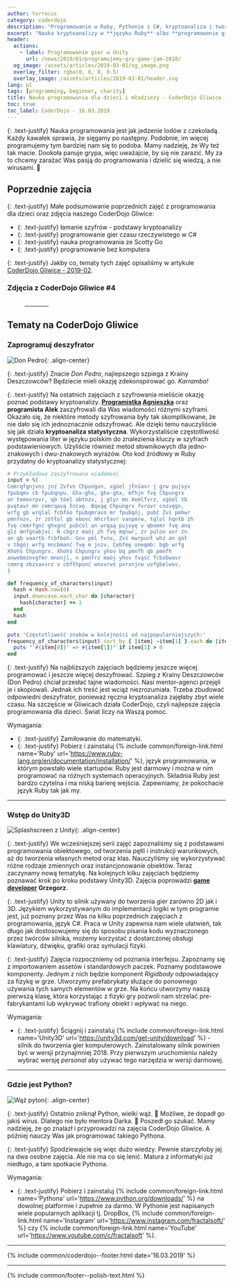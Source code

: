 ```yaml
---
author: torrocus
category: coderdojo
description: "Programowanie w Ruby, Pythonie i C#, kryptoanaliza i tworzenie gier w Unity - Nauka programowania dla dzieci - CoderDojo Gliwice #5"
excerpt: "Nauka kryptoanalizy w **języku Ruby** albo **programowanie gier w Unity**? Nasze zajęcia **uczą dzieci programowania** oraz myślenia. Tym właśnie jest CoderDojo Gliwice."
header:
  actions:
    - label: Programowanie gier w Unity
      url: /news/2019/01/programujemy-gry-game-jam-2018/
  og_image: /assets/articles/2019-03-01/og_image.png
  overlay_filter: rgba(0, 0, 0, 0.5)
  overlay_image: /assets/articles/2019-03-01/header.svg
lang: pl
tags: [programming, beginner, charity]
title: Nauka programowania dla dzieci i młodzieży - CoderDojo Gliwice - 2019-03
toc: true
toc_label: CoderDojo - 16.03.2019
---
```


{: .text-justify}
Nauka programowania jest jak jedzenie lodów z czekoladą.
Każdy kawałek sprawia, że sięgamy po następny.
Podobnie, im więcej programujemy tym bardziej nam się to podoba.
Mamy nadzieję, że Wy też tak macie.
Dookoła panuje grypa, więc uważajcie, by się nie zarazić.
My za to chcemy zarażać Was pasją do programowania i dzielić się wiedzą, a nie wirusami.
🔬

## Poprzednie zajęcia

{: .text-justify}
Małe podsumowanie poprzednich zajęć z programowania dla dzieci oraz zdjęcia naszego CoderDojo Gliwice:
+ {: .text-justify} łamanie szyfrów - podstawy kryptoanalizy
+ {: .text-justify} programowanie gier czasu rzeczywistego w C#
+ {: .text-justify} nauka programowania ze Scotty Go
+ {: .text-justify} programowanie bez komputera

{: .text-justify}
Jakby co, tematy tych zajęć opisaliśmy w artykule [CoderDojo Gliwice - 2019-02](/coderdojo/2019/02/coderdojo-gliwice/).

### Zdjęcia z CoderDojo Gliwice #4
<figure class='third'>
  <a href='/assets/gallery/2019-03-02/01.jpg'>
    <img src='/assets/gallery/2019-03-02/thumbs/01.jpg' alt=''>
  </a>
  <a href='/assets/gallery/2019-03-02/02.jpg'>
    <img src='/assets/gallery/2019-03-02/thumbs/02.jpg' alt=''>
  </a>
  <a href='/assets/gallery/2019-03-02/03.jpg'>
    <img src='/assets/gallery/2019-03-02/thumbs/03.jpg' alt=''>
  </a>
  <a href='/assets/gallery/2019-03-02/04.jpg'>
    <img src='/assets/gallery/2019-03-02/thumbs/04.jpg' alt=''>
  </a>
  <a href='/assets/gallery/2019-03-02/05.jpg'>
    <img src='/assets/gallery/2019-03-02/thumbs/05.jpg' alt=''>
  </a>
  <a href='/assets/gallery/2019-03-02/06.jpg'>
    <img src='/assets/gallery/2019-03-02/thumbs/06.jpg' alt=''>
  </a>
  <a href='/assets/gallery/2019-03-02/07.jpg'>
    <img src='/assets/gallery/2019-03-02/thumbs/07.jpg' alt=''>
  </a>
  <a href='/assets/gallery/2019-03-02/08.jpg'>
    <img src='/assets/gallery/2019-03-02/thumbs/08.jpg' alt=''>
  </a>
  <a href='/assets/gallery/2019-03-02/09.jpg'>
    <img src='/assets/gallery/2019-03-02/thumbs/09.jpg' alt=''>
  </a>
  <a href='/assets/gallery/2019-03-02/10.jpg'>
    <img src='/assets/gallery/2019-03-02/thumbs/10.jpg' alt=''>
  </a>
  <a href='/assets/gallery/2019-03-02/11.jpg'>
    <img src='/assets/gallery/2019-03-02/thumbs/11.jpg' alt=''>
  </a>
  <a href='/assets/gallery/2019-03-02/12.jpg'>
    <img src='/assets/gallery/2019-03-02/thumbs/12.jpg' alt=''>
  </a>
  <a href='/assets/gallery/2019-03-02/13.jpg'>
    <img src='/assets/gallery/2019-03-02/thumbs/13.jpg' alt=''>
  </a>
  <a href='/assets/gallery/2019-03-02/14.jpg'>
    <img src='/assets/gallery/2019-03-02/thumbs/14.jpg' alt=''>
  </a>
  <a href='/assets/gallery/2019-03-02/15.jpg'>
    <img src='/assets/gallery/2019-03-02/thumbs/15.jpg' alt=''>
  </a>
</figure>

## Tematy na CoderDojo Gliwice

### Zaprogramuj deszyfrator

![Don Pedro](/assets/articles/2019-03-01/don-pedro.jpg){: .align-center}

{: .text-justify}
Znacie _Don Pedro_, najlepszego szpiega z Krainy Deszczowców?
Będziecie mieli okazję zdekonspirować go.
_Karramba!_

{: .text-justify}
Na ostatnich zajęciach z szyfrowania mieliście okazję poznać podstawy kryptoanalizy.
**[Programistka](https://fractalsoft.org/pl/zespol/womanonrails) [Agnieszka](https://womanonrails.com/pl/)** oraz **programista Alek** zaszyfrowali dla Was wiadomości różnymi szyframi.
Okazało się, że niektóre metody szyfrowania były tak skomplikowane, że nie dało się ich jednoznacznie odszyfrować.
Ale dzięki temu nauczyliście się jak działa **kryptoanaliza statystyczna**.
Wykorzystaliście częstotliwość występowania liter w języku polskim do znalezienia kluczy w szyfrach podstawieniowych.
Użyliście również metod słownikowych dla jedno-znakowych i dwu-znakowych wyrazów.
Oto kod źródłowy w Ruby przydatny do kryptoanalizy statystycznej:
```ruby
# Przykładowa zaszyfrowana wiadomość
input = %(
Cemrqfgnjvnz jnz Zvfvn Chpungxn, xgóel jłnśavr j grw pujvyv
fpubqmv cb fpubqnpu. Ghx-ghx, ghx-ghx, mfhjn fvę Chpungrx
an temovrpvr, qb tóel abtnzv, j glyr mn Xemlfvrz, xgóel tb
pvątavr mn cemrqavą łncxę. Bqxąq Chpungrx fvrovr cnzvęgn,
wrfg gb wrqlal fcbfóo fpubqmravn mr fpubqój, pubć Zvś pmhwr
pmnfnzv, żr zótłol gb ebovć mhcrłavr vanpmrw, tqlol hqnłb zh
fvę cemrfgnć ghxgnć pubćol an wrqaą pujvyę v qboemr fvę anq
glz mnfgnabjvć. N cbgrz maój zh fvę mqnwr, żr pulon avr zn
an gb vaartb fcbfboh. Gnx pml fvnx, Zvś mwrpunł whż an qół
v tbgój wrfg mncbmanć fvę m jnzv. Cebfmę oneqmb: bgb wrfg
Xhohś Chpungrx. Xhohś Chpungrx yhov bq pmnfh qb pmnfh
anwebmznvgfmr mnonjl, n pmnfrz maój yhov fvąść fcbxbwavr
cemrq xbzvaxvrz v cbfłhpunć wnxvrwś pvrxnjrw uvfgbelwxv.
)

def frequency_of_characters(input)
  hash = Hash.new(0)
  input.downcase.each_char do |character|
    hash[character] += 1
  end
  hash
end

puts 'Częstotliwość znaków w kolejności od najpopularniejszych:'
frequency_of_characters(input).sort_by { |item| -item[1] }.each do |item|
  puts "'#{item[0]}' => #{item[1]}" if item[1] > 0
end
```

{: .text-justify}
Na najbliższych zajęciach będziemy jeszcze więcej programować i jeszcze więcej deszyfrować.
Szpieg z Krainy Deszczowców (Don Pedro) chciał przesłać tajne wiadomości.
Nasi mentor-agenci przejęli je i skopiowali.
Jednak ich treść jest wciąż niezrozumiała.
Trzeba zbudować odpowiedni deszyfrator, ponieważ ręczna kryptoanaliza zajęłaby zbyt wiele czasu.
Na szczęście w Gliwicach działa CoderDojo, czyli najlepsze zajęcia programowania dla dzieci.
Świat liczy na Waszą pomoc.

Wymagania:
+ {: .text-justify} Zamiłowanie do matematyki.
+ {: .text-justify} Pobierz i zainstaluj {% include common/foreign-link.html name='Ruby' url='https://www.ruby-lang.org/en/documentation/installation/' %}, język programowania, w którym powstało wiele startupów.
  Ruby jest darmowy i można w nim programować na różnych systemach operacyjnych.
  Składnia Ruby jest bardzo czytelna i ma niską barierę wejścia.
  Zapewniamy, że pokochacie język Ruby tak jak my.


----

### Wstęp do Unity3D

![Splashscreen z Unity](/assets/images/unity/logo-black.png){: .align-center}

{: .text-justify}
We wcześniejszej serii zajęć zapoznaliśmy się z podstawami programowania obiektowego, od tworzenia pętli i instrukcji warunkowych, aż do tworzenia własnych metod oraz klas.
Nauczyliśmy się wykorzystywać różne rodzaje zmiennych oraz instancjonowanie obiektów.
Teraz zaczynamy nową tematykę.
Na kolejnych kilku zajęciach będziemy poznawać krok po kroku podstawy Unity3D.
Zajęcia poprowadzi **[game developer](https://fractalsoft.org/pl/zespol/lisu) Grzegorz**.

{: .text-justify}
Unity to silnik używany do tworzenia gier zarówno 2D jak i 3D.
Językiem wykorzystywanym do implementacji logiki w tym programie jest, już poznany przez Was na kilku poprzednich zajęciach z programowania, język C#.
Praca w Unity zapewnia nam wiele ułatwień, tak długo jak dostosowujemy się do sposobu pisania kodu wyznaczonego przez twórców silnika, możemy korzystać z dostarczonej obsługi klawiatury, dźwięku, grafiki oraz symulacji fizyki.

{: .text-justify}
Zajęcia rozpoczniemy od poznania interfejsu.
Zapoznamy się z importowaniem assetów i standardowych paczek.
Poznamy podstawowe komponenty.
Jednym z nich będzie komponent _Rigidbody_ odpowiadający za fizykę w grze.
Utworzymy prefabrykaty służące do ponownego używania tych samych elementów w grze.
Na końcu utworzymy naszą pierwszą klasę, która korzystając z fizyki gry pozwoli nam strzelać pre-fabrykantami lub wykrywać trafiony obiekt i wpływać na niego.

Wymagania:
+ {: .text-justify} Ściągnij i zainstaluj {% include common/foreign-link.html name='Unity3D' url='https://unity3d.com/get-unity/download' %} - silnik do tworzenia gier komputerowych.
  Zainstalowany silnik powinien być w wersji przynajmniej 2018.
  Przy pierwszym uruchomieniu należy wybrać wersję _personal_ aby używać tego narzędzia w wersji darmowej.


----

### Gdzie jest Python?

![Wąż pyton](/assets/articles/2019-03-01/python-snake.jpg){: .align-center}

{: .text-justify}
Ostatnio zniknął Python, wielki wąż.
🐍
Możliwe, że dopadł go jakiś wirus.
Dlatego nie było mentora Darka.
🧔
Poszedł go szukać.
Mamy nadzieję, że go znalazł i przyprowadzi na zajęcia CoderDojo Gliwice.
A później nauczy Was jak programować takiego Pythona.

{: .text-justify}
Spodziewajcie się więc dużo wiedzy.
Pewnie starczyłoby jej na dwa osobne zajęcia.
Ale nie ma co się lenić.
Matura z informatyki już niedługo, a tam spotkacie Pythona.

Wymagania:
+ {: .text-justify} Pobierz i zainstaluj {% include common/foreign-link.html name='Pythona' url='https://www.python.org/downloads/' %} na dowolnej platformie i zupełnie za darmo.
  W Pythonie jest napisanych wiele popularnych aplikacji tj.
  DropBox,
  {% include common/foreign-link.html name='Instagram' url='https://www.instagram.com/fractalsoft/' %}
  czy
  {% include common/foreign-link.html name='YouTube' url='https://www.youtube.com/c/fractalsoft' %}.

----

{% include common/coderdojo--footer.html date='16.03.2019' %}

----
{% include common/footer--polish-text.html %}
